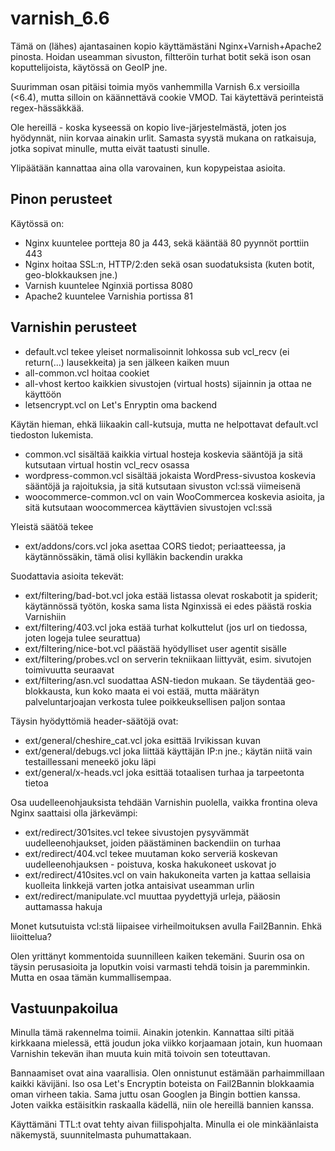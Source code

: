 
# varnish_6.6
Tämä on (lähes) ajantasainen kopio käyttämästäni Nginx+Varnish+Apache2 pinosta. Hoidan useamman sivuston, filtteröin turhat botit sekä ison osan koputtelijoista, käytössä on GeoIP jne.

Suurimman osan pitäisi toimia myös vanhemmilla Varnish 6.x versioilla (<6.4), mutta silloin on käännettävä cookie VMOD. Tai käytettävä perinteistä regex-hässäkkää.

Ole hereillä - koska kyseessä on kopio live-järjestelmästä, joten jos hyödynnät, niin korvaa ainakin urlit.
Samasta syystä mukana on ratkaisuja, jotka sopivat minulle, mutta eivät taatusti sinulle.

Ylipäätään kannattaa aina olla varovainen, kun kopypeistaa asioita.

## Pinon perusteet

Käytössä on:
- Nginx kuuntelee portteja 80 ja 443, sekä kääntää 80 pyynnöt porttiin 443
- Nginx hoitaa SSL:n, HTTP/2:den sekä osan suodatuksista (kuten botit, geo-blokkauksen jne.)
- Varnish kuuntelee Nginxiä portissa 8080
- Apache2 kuuntelee Varnishia portissa 81

## Varnishin perusteet
- default.vcl tekee yleiset normalisoinnit lohkossa sub vcl_recv (ei return(...) lausekkeita) ja sen jälkeen kaiken muun
- all-common.vcl hoitaa cookiet
- all-vhost kertoo kaikkien sivustojen (virtual hosts) sijainnin ja ottaa ne käyttöön
- letsencrypt.vcl on Let's Enryptin oma backend

Käytän hieman, ehkä liikaakin call-kutsuja, mutta ne helpottavat default.vcl tiedoston lukemista.
- common.vcl sisältää kaikkia virtual hosteja koskevia sääntöjä ja sitä kutsutaan virtual hostin vcl_recv osassa
- wordpress-common.vcl sisältää jokaista WordPress-sivustoa koskevia sääntöjä ja rajoituksia, ja sitä kutsutaan sivuston vcl:ssä viimeisenä
- woocommerce-common.vcl on vain WooCommercea koskevia asioita, ja sitä kutsutaan woocommercea käyttävien sivustojen vcl:ssä

Yleistä säätöä tekee
- ext/addons/cors.vcl joka asettaa CORS tiedot; periaatteessa, ja käytännössäkin, tämä olisi kylläkin backendin urakka

Suodattavia asioita tekevät:
- ext/filtering/bad-bot.vcl joka estää listassa olevat roskabotit ja spiderit; käytännössä työtön, koska sama lista Nginxissä ei edes päästä roskia Varnishiin
- ext/filtering/403.vcl joka estää turhat kolkuttelut (jos url on tiedossa, joten logeja tulee seurattua)
- ext/filtering/nice-bot.vcl päästää hyödylliset user agentit sisälle
- ext/filtering/probes.vcl on serverin tekniikaan liittyvät, esim. sivutojen toimivuutta seuraavat
- ext/filtering/asn.vcl suodattaa ASN-tiedon mukaan. Se täydentää geo-blokkausta, kun koko maata ei voi estää, mutta määrätyn palveluntarjoajan verkosta tulee poikkeuksellisen paljon sontaa

Täysin hyödyttömiä header-säätöjä ovat:
- ext/general/cheshire_cat.vcl joka esittää Irvikissan kuvan
- ext/general/debugs.vcl joka liittää käyttäjän IP:n jne.; käytän niitä vain testaillessani meneekö joku läpi
- ext/general/x-heads.vcl joka esittää totaalisen turhaa ja tarpeetonta tietoa

Osa uudelleenohjauksista tehdään Varnishin puolella, vaikka frontina oleva Nginx saattaisi olla järkevämpi:
- ext/redirect/301sites.vcl tekee sivustojen pysyvämmät uudelleenohjaukset, joiden päästäminen backendiin on turhaa
- ext/redirect/404.vcl tekee muutaman koko serveriä koskevan uudelleenohjauksen - poistuva, koska hakukoneet uskovat jo
- ext/redirect/410sites.vcl on vain hakukoneita varten ja kattaa sellaisia kuolleita linkkejä varten jotka antaisivat useamman urlin
- ext/redirect/manipulate.vcl muuttaa pyydettyjä urleja, pääosin auttamassa hakuja

Monet kutsutuista vcl:stä liipaisee virheilmoituksen avulla Fail2Bannin. Ehkä liioittelua?

Olen yrittänyt kommentoida suunnilleen kaiken tekemäni. Suurin osa on täysin perusasioita ja loputkin voisi varmasti tehdä toisin ja paremminkin. Mutta en osaa tämän kummallisempaa.

## Vastuunpakoilua

Minulla tämä rakennelma toimii. Ainakin jotenkin. Kannattaa silti pitää kirkkaana mielessä, että joudun joka viikko korjaamaan jotain, kun huomaan Varnishin tekevän ihan muuta kuin mitä toivoin sen toteuttavan.


Bannaamiset ovat aina vaarallisia. Olen onnistunut estämään parhaimmillaan kaikki kävijäni. Iso osa Let's Encryptin boteista on Fail2Bannin blokkaamia oman virheen takia. Sama juttu osan Googlen ja Bingin bottien kanssa. Joten vaikka estäisitkin raskaalla kädellä, niin ole hereillä bannien kanssa.

Käyttämäni TTL:t ovat tehty aivan fiilispohjalta. Minulla ei ole minkäänlaista näkemystä, suunnitelmasta puhumattakaan.
